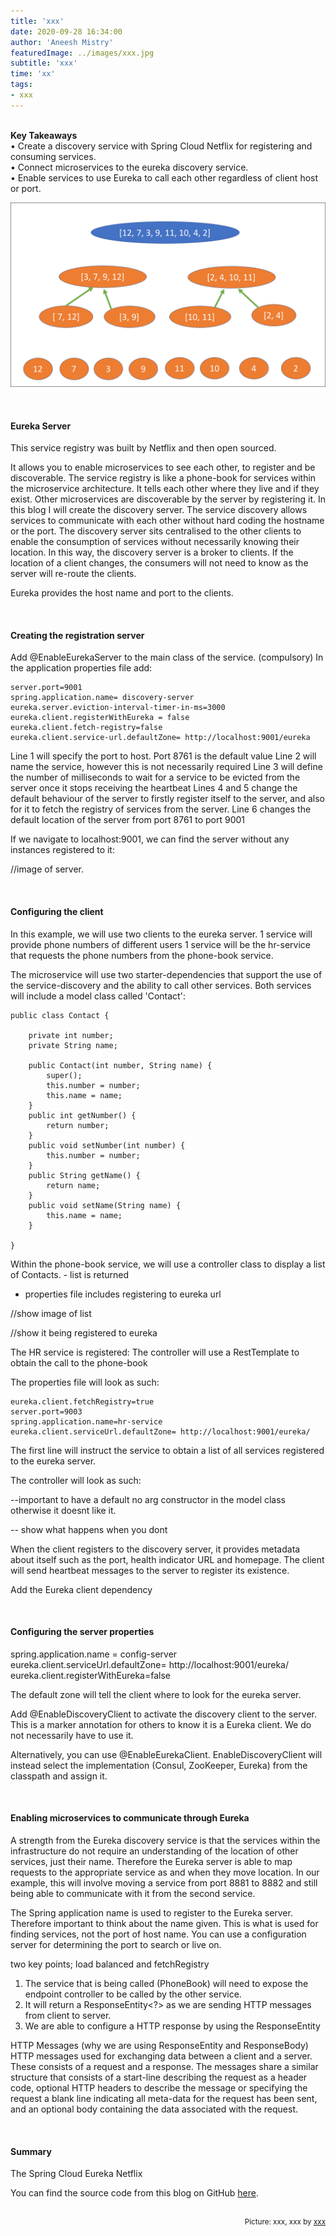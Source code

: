 ```yaml
---
title: 'xxx'
date: 2020-09-28 16:34:00
author: 'Aneesh Mistry'
featuredImage: ../images/xxx.jpg
subtitle: 'xxx'
time: 'xx'
tags:
- xxx
---
```

<br>
<strong>Key Takeaways</strong><br>
&#8226; Create a discovery service with Spring Cloud Netflix for registering and consuming services.<br>
&#8226; Connect microservices to the eureka discovery service.<br>
&#8226; Enable services to use Eureka to call each other regardless of client host or port.<br>

![Merge sort step 2](../../src/images/011MergeSort2.png)

<br>
<h4>Eureka Server</h4>
<p>
This service registry was built by Netflix and then open sourced.
</p>
<p>
It allows you to enable microservices to see each other, to register and be discoverable. The service registry is like a phone-book for services within the microservice architecture. It tells each other where they live and if they exist. 
Other microservices are discoverable by the server by registering it. In this blog I will create the discovery server. 
The service discovery allows services to communicate with each other without hard coding the hostname or the port. 
The discovery server sits centralised to the other clients to enable the consumption of services without necessarily knowing their location. In this way, the discovery server is a broker to clients. 
If the location of a client changes, the consumers will not need to know as the server will re-route the clients. 

Eureka provides the host name and port to the clients.

</p>



<br>
<h4>Creating the registration server</h4>
<p>
Add @EnableEurekaServer to the main class of the service. (compulsory)
In the application properties file add:

```{numberLines:true}
server.port=9001
spring.application.name= discovery-server
eureka.server.eviction-interval-timer-in-ms=3000
eureka.client.registerWithEureka = false
eureka.client.fetch-registry=false
eureka.client.service-url.defaultZone= http://localhost:9001/eureka
```
Line 1 will specify the port to host. Port 8761 is the default value
Line 2 will name the service, however this is not necessarily required
Line 3 will define the number of milliseconds to wait for a service to be evicted from the server once it stops receiving the heartbeat
Lines 4 and 5 change the default behaviour of the server to firstly register itself to the server, and also for it to fetch the registry of services from the server.
Line 6 changes the default location of the server from port 8761 to port 9001
</p>
<p>
If we navigate to localhost:9001, we can find the server without any instances registered to it:

//image of server.
</p>




<br>
<h4>Configuring the client</h4>
<p>
In this example, we will use two clients to the eureka server. 
1 service will provide phone numbers of different users
1 service will be the hr-service that requests the phone numbers from the phone-book service.
</p>
<p>
The microservice will use two starter-dependencies that support the use of the service-discovery and the ability to call other services.
Both services will include a model class called 'Contact':

```java{numberLines:true}
public class Contact {
	
	private int number;
	private String name;
	
	public Contact(int number, String name) {
		super();
		this.number = number;
		this.name = name;
	}
	public int getNumber() {
		return number;
	}
	public void setNumber(int number) {
		this.number = number;
	}
	public String getName() {
		return name;
	}
	public void setName(String name) {
		this.name = name;
	}
	
}
```
</p>
<p>
Within the phone-book service, we will use a controller class to display a list of Contacts.
- list is returned

- properties file includes registering to eureka url

//show image of list 

//show it being registered to eureka
</p>
<p>
The HR service is registered:
The controller will use a RestTemplate to obtain the call to the phone-book 

The properties file will look as such:

```numberLines:true
eureka.client.fetchRegistry=true
server.port=9003
spring.application.name=hr-service
eureka.client.serviceUrl.defaultZone= http://localhost:9001/eureka/
```
The first line will instruct the service to obtain a list of all services registered to the eureka server.
</p>
<p>
The controller will look as such:



--important to have a default no arg constructor in the model class otherwise it doesnt like it.

-- show what happens when you dont 

</p>
<p>
When the client registers to the discovery server, it provides metadata about itself such as the port, health indicator URL and homepage. The client will send heartbeat messages to the server to register its existence.
</p>
<p>
Add the Eureka client dependency

</p>

<br>
<h4>Configuring the server properties</h4>
<p>
spring.application.name = config-server
eureka.client.serviceUrl.defaultZone= http://localhost:9001/eureka/
eureka.client.registerWithEureka=false

The default zone will tell the client where to look for the eureka server.
</p>
<p>
Add @EnableDiscoveryClient to activate the discovery client to the server.
This is a marker annotation for others to know it is a Eureka client. We do not necessarily have to use it. 

Alternatively, you can use @EnableEurekaClient. EnableDiscoveryClient will instead select the implementation (Consul, ZooKeeper, Eureka) from the classpath and assign it. 
</p>





<br>
<h4>Enabling microservices to communicate through Eureka</h4>
<p>
A strength from the Eureka discovery service is that the services within the infrastructure do not require an understanding of the location of other services, just their name. Therefore the Eureka server is able to map requests to the appropriate service as and when they move location.
In our example, this will involve moving a service from port 8881 to 8882 and still being able to communicate with it from the second service.

</p>
<p>
The Spring application name is used to register to the Eureka server. Therefore important to think about the name given. This is what is used for finding services, not the port of host name. 
You can use a configuration server for determining the port to search or live on. 

</p>

two key points; load balanced and fetchRegistry

1. The service that is being called (PhoneBook) will need to expose the endpoint controller to be called by the other service.
2. It will return a ResponseEntity<?> as we are sending HTTP messages from client to server. 
3. We are able to configure a HTTP response by using the ResponseEntity
<p>
HTTP Messages (why we are using ResponseEntity<?> and ResponseBody)
HTTP messages used for exchanging data between a client and a server. These consists of a request and a response. 
The messages share a similar structure that consists of a start-line describing the request as a header code, optional HTTP headers to describe the message or specifying the request
a blank line indicating all meta-data for the request has been sent, and an optional body containing the data associated with the request. 
</p>
<br>
<h4>Summary</h4>
<p>
The Spring Cloud Eureka Netflix 

You can find the source code from this blog on GitHub <a href="https://github.com/4neesh/DeveloperBlogDemos/tree/master/Eureka	">here</a>.
</p>

<br>
<small style="float: right;" >Picture: xxx, xxx by <a target="_blank" href="http">xxx</small></a><br>

